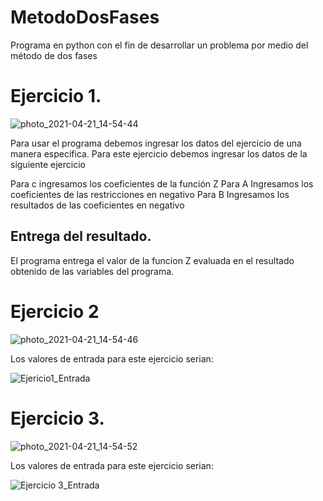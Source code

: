 # MetodoDosFases
Programa en python con el fin de desarrollar un problema por medio del método de dos fases

# Ejercicio 1.

![photo_2021-04-21_14-54-44](https://user-images.githubusercontent.com/64930662/115613211-bf759f80-a2b1-11eb-87b5-1e91f7bc778e.jpg)

Para usar el programa debemos ingresar los datos del ejercicio de una manera especifica.
Para este ejercicio debemos ingresar los datos de la siguiente ejercicio


 Para c ingresamos los coeficientes de la función Z
 Para A Ingresamos los coeficientes de las restricciones en negativo
 Para B Ingresamos los resultados de las coeficientes en negativo
 
 
 ## Entrega del resultado.
 El programa entrega el valor de la funcion Z evaluada en el resultado obtenido de las variables del programa.
 
  # Ejercicio 2
 
 ![photo_2021-04-21_14-54-46](https://user-images.githubusercontent.com/64930662/115613332-e3d17c00-a2b1-11eb-9f09-e60c70821a43.jpg)

  Los valores de entrada para este ejercicio serian:
 
 ![Ejericio1_Entrada](https://user-images.githubusercontent.com/64930662/115181313-3b4ace80-a09d-11eb-9234-15844d69ccb5.png)

# Ejercicio 3.
![photo_2021-04-21_14-54-52](https://user-images.githubusercontent.com/64930662/115613351-e9c75d00-a2b1-11eb-91fb-9d5d86a3c8b4.jpg)
 
 Los valores de entrada para este ejercicio serian:
 
 ![Ejercicio 3_Entrada](https://user-images.githubusercontent.com/64930662/115285740-d67e8b00-a113-11eb-9d8b-70c4e34c9f90.png)



 

 
 

 
 
 
